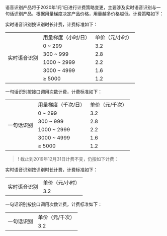 语音识别产品将于2020年1月1日进行计费策略变更，主要涉及实时语音识别与一句话识别产品，根据用量梯度决定产品价格，用量越多价格越低。计费策略如下：

实时语音识别按识别时长计费，计费标准如下：  
<table>
<tr>
<td rowspan="6">实时语音识别</td>   
<td>用量梯度（小时/日）</td>   
<td>单价（元/小时）</td>  
</tr>
<tr>
<td>0 ~ 299</td>   
<td>3.2</td>  
</tr>
<tr>
<td>300 ~ 999</td>   
<td>2.8</td>  
</tr>
<tr>
<td>1000 ~ 2999</td>   
<td>2.2</td>  
</tr>
<tr>
<td>3000 ~ 4999</td>   
<td>1.6</td>  
</tr>
<tr>
<td>≥ 5000</td>   
<td>1.2</td>  
</tr>
</table>

一句话识别按接口调用次数计费，计费标准如下：
<table>
<tr>
<td rowspan="6">一句话识别</td>   
<td>用量梯度（千次/日）</td>   
<td>单价（元/千次）</td>  
</tr>
<tr>
<td>0 ~ 299</td>   
<td>3.2</td>  
</tr>
<tr>
<td>300 ~ 999</td>   
<td>2.8</td>  
</tr>
<tr>
<td>1000 ~ 2999</td>   
<td>2.2</td>  
</tr>
<tr>
<td>3000 ~ 4999</td>   
<td>1.6</td>  
</tr>
<tr>
<td>≥ 5000</td>   
<td>1.2</td>  
</tr>
</table>

>! 截止到2019年12月31日计费不变，仍按如下计费：

实时语音识别按识别时长计费，计费标准如下：
<table>
<tr>
<td rowspan="2">实时语音识别</td>  
<td>单价（元/小时）</td>
</tr>
<tr>
<td>3.2</td>  
</tr>
</table>

一句话识别按接口调用次数计费，计费标准如下：
<table>
<tr>
<td rowspan="2">一句话识别</td>  
<td>单价（元/千次）</td>
</tr>
<tr>
<td>3.2</td>  
</tr>
</table>
